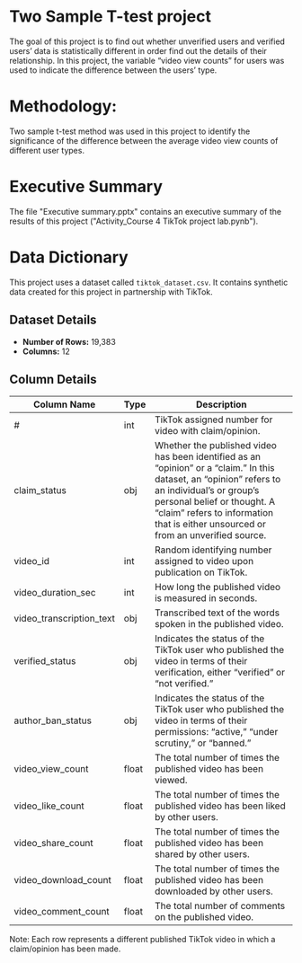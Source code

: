 # Two Sample T-test project
The goal of this project is to find out whether unverified users and verified users’ data is statistically different in order find out the details of their relationship. In this project, the variable “video view counts” for users was used to indicate the difference between the users’ type. 

# Methodology:
Two sample t-test method was used in this project to identify the significance of the difference between the average video view counts of different user types.

# Executive Summary
The file "Executive summary.pptx" contains an executive summary of the results of this project ("Activity_Course 4 TikTok project lab.pynb").

# Data Dictionary
This project uses a dataset called `tiktok_dataset.csv`. It contains synthetic data created for this project in partnership with TikTok.

## Dataset Details

- **Number of Rows:** 19,383
- **Columns:** 12

## Column Details

| Column Name | Type | Description |
| --- | --- | --- |
| # | int | TikTok assigned number for video with claim/opinion. |
| claim_status | obj | Whether the published video has been identified as an “opinion” or a “claim.” In this dataset, an “opinion” refers to an individual’s or group’s personal belief or thought. A “claim” refers to information that is either unsourced or from an unverified source. |
| video_id | int | Random identifying number assigned to video upon publication on TikTok. |
| video_duration_sec | int | How long the published video is measured in seconds. |
| video_transcription_text | obj | Transcribed text of the words spoken in the published video. |
| verified_status | obj | Indicates the status of the TikTok user who published the video in terms of their verification, either “verified” or “not verified.” |
| author_ban_status | obj | Indicates the status of the TikTok user who published the video in terms of their permissions: “active,” “under scrutiny,” or “banned.” |
| video_view_count | float | The total number of times the published video has been viewed. |
| video_like_count | float | The total number of times the published video has been liked by other users. |
| video_share_count | float | The total number of times the published video has been shared by other users. |
| video_download_count | float | The total number of times the published video has been downloaded by other users. |
| video_comment_count | float | The total number of comments on the published video. |

Note: Each row represents a different published TikTok video in which a claim/opinion has been made.

